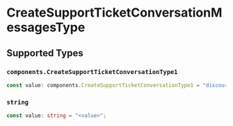 # CreateSupportTicketConversationMessagesType


## Supported Types

### `components.CreateSupportTicketConversationType1`

```typescript
const value: components.CreateSupportTicketConversationType1 = "discourse_post";
```

### `string`

```typescript
const value: string = "<value>";
```

